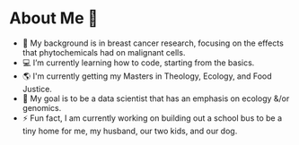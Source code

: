 # About Me 👋

- 🔬 My background is in breast cancer research, focusing on the effects that phytochemicals had on malignant cells.
- 💻 I’m currently learning how to code, starting from the basics.
- 🌎 I'm currently getting my Masters in Theology, Ecology, and Food Justice.
- 💪 My goal is to be a data scientist that has an emphasis on ecology &/or genomics.
- ⚡ Fun fact, I am currently working on building out a school bus to be a tiny home for me, my husband, our two kids, and our dog.  
